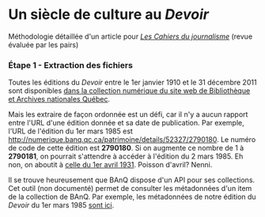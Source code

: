 # Un siècle de culture au *Devoir*
Méthodologie détaillée d'un article pour [*Les Cahiers du journalisme*](http://cahiersdujournalisme.org/) (revue évaluée par les pairs)

### Étape 1 - Extraction des fichiers

Toutes les éditions du *Devoir* entre le 1er janvier 1910 et le 31 décembre 2011 sont disponibles [dans la collection numérique du site web de Bibliothèque et Archives nationales Québec](http://numerique.banq.qc.ca/patrimoine/details/52327/2786824).

Mais les extraire de façon ordonnée est un défi, car il n'y a aucun rapport entre l'URL d'une édition donnée et sa date de publication. Par exemple, l'URL de l'édition du 1er mars 1985 est http://numerique.banq.qc.ca/patrimoine/details/52327/2790180. Le numéro de code de cette édition est **2790180**. Si on augmente ce nombre de 1 à **2790181**, on pourrait s'attendre à accéder à l'édition du 2 mars 1985. Eh non, on aboutit à [celle du 1er avril 1931](http://numerique.banq.qc.ca/patrimoine/details/52327/2790181). Poisson d'avril? Nenni.

Il se trouve heureusement que BAnQ dispose d'un API pour ses collections. Cet outil (non documenté) permet de consulter les métadonnées d'un item de la collection de BAnQ. Par exemple, les métadonnées de notre édition du *Devoir* du 1er mars 1985 [sont ici](http://collections.banq.qc.ca/api/service-notice?handle=52327/2790180).

